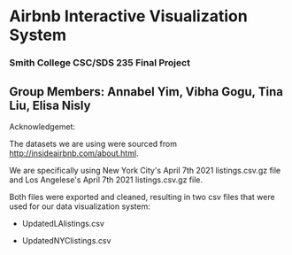 # Airbnb Interactive Visualization System
### Smith College CSC/SDS 235 Final Project 

## Group Members: Annabel Yim, Vibha Gogu, Tina Liu, Elisa Nisly

Acknowledgemet:

The datasets we are using were sourced from http://insideairbnb.com/about.html.

We are specifically using New York City's April 7th 2021 listings.csv.gz file and Los Angelese's April 7th 2021 listings.csv.gz file. 

Both files were exported and cleaned, resulting in two csv files that were used for our data visualization system: 

- UpdatedLAlistings.csv 

- UpdatedNYClistings.csv






